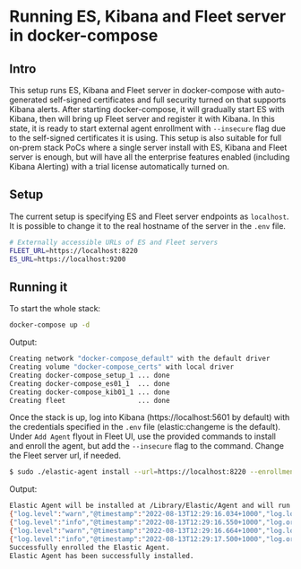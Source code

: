 # Running ES, Kibana and Fleet server in docker-compose

## Intro
This setup runs ES, Kibana and Fleet server in docker-compose with auto-generated self-signed certificates and full security turned on that supports Kibana alerts. After starting docker-compose, it will gradually start ES with Kibana, then will bring up Fleet server and register it with Kibana. In this state, it is ready to start external agent enrollment with `--insecure` flag due to the self-signed certificates it is using. This setup is also suitable for full on-prem stack PoCs where a single server install with ES, Kibana and Fleet server is enough, but will have all the enterprise features enabled (including Kibana Alerting) with a trial license automatically turned on.

## Setup
The current setup is specifying ES and Fleet server endpoints as `localhost`. It is possible to change it to the real hostname of the server in the `.env` file.

```bash
# Externally accessible URLs of ES and Fleet servers
FLEET_URL=https://localhost:8220
ES_URL=https://localhost:9200
```

## Running it
To start the whole stack:
```bash
docker-compose up -d
```
Output:
```bash
Creating network "docker-compose_default" with the default driver
Creating volume "docker-compose_certs" with local driver
Creating docker-compose_setup_1 ... done
Creating docker-compose_es01_1  ... done
Creating docker-compose_kib01_1 ... done
Creating fleet                  ... done
```
Once the stack is up, log into Kibana (https://localhost:5601 by default) with the credentials specified in the `.env` file (elastic:changeme is the default). Under `Add Agent` flyout in Fleet UI, use the provided commands to install and enroll the agent, but add the `--insecure` flag to the command. Change the Fleet server url, if needed.

```bash
$ sudo ./elastic-agent install --url=https://localhost:8220 --enrollment-token=OXA4...0VnakRVTVdTZw== --insecure
```
Output:
```bash
Elastic Agent will be installed at /Library/Elastic/Agent and will run as a service. Do you want to continue? [Y/n]:
{"log.level":"warn","@timestamp":"2022-08-13T12:29:16.034+1000","log.logger":"tls","log.origin":{"file.name":"tlscommon/tls_config.go","file.line":104},"message":"SSL/TLS verifications disabled.","ecs.version":"1.6.0"}
{"log.level":"info","@timestamp":"2022-08-13T12:29:16.550+1000","log.origin":{"file.name":"cmd/enroll_cmd.go","file.line":471},"message":"Starting enrollment to URL: https://localhost:8220/","ecs.version":"1.6.0"}
{"log.level":"warn","@timestamp":"2022-08-13T12:29:16.664+1000","log.logger":"tls","log.origin":{"file.name":"tlscommon/tls_config.go","file.line":104},"message":"SSL/TLS verifications disabled.","ecs.version":"1.6.0"}
{"log.level":"info","@timestamp":"2022-08-13T12:29:17.500+1000","log.origin":{"file.name":"cmd/enroll_cmd.go","file.line":273},"message":"Successfully triggered restart on running Elastic Agent.","ecs.version":"1.6.0"}
Successfully enrolled the Elastic Agent.
Elastic Agent has been successfully installed.
```